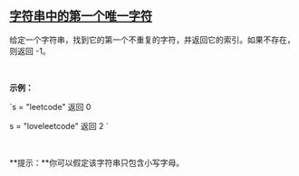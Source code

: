 ## [字符串中的第一个唯一字符](https://leetcode-cn.com/problems/first-unique-character-in-a-string/)

给定一个字符串，找到它的第一个不重复的字符，并返回它的索引。如果不存在，则返回 -1。

 

**示例：**

`s = "leetcode"
返回 0

s = "loveleetcode"
返回 2
`

 

**提示：**你可以假定该字符串只包含小写字母。